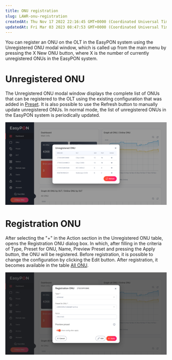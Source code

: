 ```yaml
---
title: ONU registration
slug: LAWR-onu-registration
createdAt: Thu Nov 17 2022 22:16:45 GMT+0000 (Coordinated Universal Time)
updatedAt: Fri Mar 03 2023 08:47:53 GMT+0000 (Coordinated Universal Time)
---
```


You can register an ONU on the OLT in the EasyPON system using the Unregistered ONU modal window, which is called up from the main menu by pressing the X New ONU button, where X is the number of currently unregistered ONUs in the EasyPON system.

# Unregistered ONU

The Unregistered ONU modal window displays the complete list of ONUs that can be registered to the OLT using the existing configuration that was added in [Preset](https://app.archbee.com/docs/lY30u8w4Ej45vCHqsmBtW/9wfmoGkq8ifJUp7u_bjWb). It is also possible to use the Refresh button to manually update unregistered ONUs. In normal mode, the list of unregistered ONUs in the EasyPON system is periodically updated.

![List of Unregistered ONU](.gitbook/assets/M5yIRp_9T9qzDXixpMmR6_screencapture-ep-stg-disoft-dev-dashboard-2022-11-19-005209.png)

# Registration ONU

After selecting the "+" in the Action section in the Unregistered ONU table, opens the Registration ONU dialog box. In which, after filling in the сriteria of Type, Preset for ONU, Name, Preview Preset and pressing the Apply button, the ONU will be registered. Before registration, it is possible to change the configuration by clicking the Edit button. After registration, it becomes available in the table [All ONU](https://app.archbee.com/docs/lY30u8w4Ej45vCHqsmBtW/F5D_Qnyv1UDPnwrwsSLdw).

![Form Registration ONU](.gitbook/assets/d2Ai9HwDrKCGqLSaP-ygT_screencapture-ep-stg-disoft-dev-dashboard-2022-11-19-005236.png)

